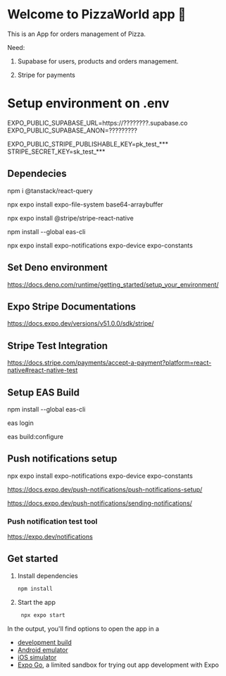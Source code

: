 # Welcome to PizzaWorld app 🍕

This is an App for orders management of Pizza.

Need:

1. Supabase for users, products and orders management.

2. Stripe for payments

# Setup environment on .env

EXPO_PUBLIC_SUPABASE_URL=https://????????.supabase.co
EXPO_PUBLIC_SUPABASE_ANON=?????????

EXPO_PUBLIC_STRIPE_PUBLISHABLE_KEY=pk_test_***
STRIPE_SECRET_KEY=sk_test_***

## Dependecies

npm i @tanstack/react-query

npx expo install expo-file-system base64-arraybuffer

npx expo install @stripe/stripe-react-native

npm install --global eas-cli

npx expo install expo-notifications expo-device expo-constants

## Set Deno environment 

https://docs.deno.com/runtime/getting_started/setup_your_environment/

## Expo Stripe Documentations

https://docs.expo.dev/versions/v51.0.0/sdk/stripe/

## Stripe Test Integration

https://docs.stripe.com/payments/accept-a-payment?platform=react-native#react-native-test

## Setup EAS Build

npm install --global eas-cli

eas login

eas build:configure

## Push notifications setup

npx expo install expo-notifications expo-device expo-constants

https://docs.expo.dev/push-notifications/push-notifications-setup/

https://docs.expo.dev/push-notifications/sending-notifications/

### Push notification test tool

https://expo.dev/notifications

## Get started

1. Install dependencies

   ```bash
   npm install
   ```

2. Start the app

   ```bash
    npx expo start
   ```

In the output, you'll find options to open the app in a

- [development build](https://docs.expo.dev/develop/development-builds/introduction/)
- [Android emulator](https://docs.expo.dev/workflow/android-studio-emulator/)
- [iOS simulator](https://docs.expo.dev/workflow/ios-simulator/)
- [Expo Go](https://expo.dev/go), a limited sandbox for trying out app development with Expo
